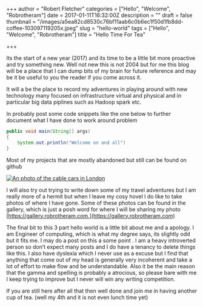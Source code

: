 +++
author = "Robert Fletcher"
categories = ["Hello", "Welcome", "Robrotheram"]
date = 2017-01-11T16:32:00Z
description = ""
draft = false
thumbnail = "/images/a5ea82cd8530c76bf11aab6c0b6ec1f50d1fb8dd-coffee-103097119205x.jpeg"
slug = "hello-world"
tags = ["Hello", "Welcome", "Robrotheram"]
title = "Hello Time For Tea"

+++


Its the start of a new year (2017) and its time to be a little bit more proactive and try something new. Well not new this is not 2004 but for me this blog will be a place that I can dump bits of my brain for future reference and may be it be useful to you the reader if you come across it.

It will a be the place to record my adventures in playing around with new technology many focused on infrastructure virtual and physical and in particular big data piplines such as Hadoop  spark etc.

In probably post some code snippets like the one below to further document what I have done to work around problem

```java
public void main(String[] args)
{
    System.out.println("Welcome on and all")
}
```


Most of my projects that are mostly abandoned but still can be found on github


[![An photo of the cable cars in London](https://gallery.robrotheram.com/storage/cache/images/000/420/DSC05457,xlarge.1478784656.jpg)](https://gallery.robrotheram.com/albums/london-2016/)

I will also try out trying to write down some of my travel adventures but I am really more of a hermit but when I leave my cosy hovel I do like to take photos of where I have gone. Some of these  photos can be found in the gallery, which is just a posh word for where I will be sharing my photo [https://gallery.robrotheram.com.](https://gallery.robrotheram.com)

The final bit to this 3 part hello world is a little bit about me and a apology. I am Engineer of computing, which is what my degree says, its slightly odd but it fits me. I may do a post on this a some point . I am a heavy introverted person so don’t expect many posts and I do have a tenancy to delete things like this. I also have dyslexia which I never use as a excuse but I find that anything that come out of my head is generally very incoherent and take a lot of effort to make flow and be understandable. Also it be the main reason that the gamma and spelling is probably a atrocious, so please bare with me I keep trying to improve but I never will win any writing competition.

If you are still here after all that then well done and join me in having another cup of tea. (well my 4th and it is not even lunch time yet)

